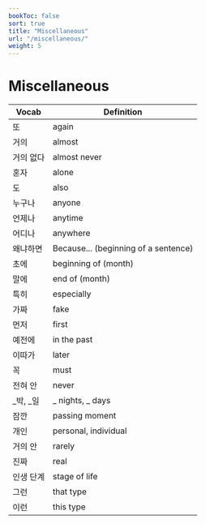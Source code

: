```yaml
---
bookToc: false
sort: true
title: "Miscellaneous"
url: "/miscellaneous/"
weight: 5
---
```


# Miscellaneous

| Vocab     | Definition                           |
| --------- | ------------------------------------ |
| 또        | again                                |
| 거의      | almost                               |
| 거의 없다 | almost never                         |
| 혼자      | alone                                |
| 도        | also                                 |
| 누구나    | anyone                               |
| 언제나    | anytime                              |
| 어디나    | anywhere                             |
| 왜냐하면  | Because... (beginning of a sentence) |
| 초에      | beginning of (month)                 |
| 말에      | end of (month)                       |
| 특히      | especially                           |
| 가짜      | fake                                 |
| 먼저      | first                                |
| 예전에    | in the past                          |
| 이따가    | later                                |
| 꼭        | must                                 |
| 전혀 안   | never                                |
| _박, _일  | _ nights, _ days                     |
| 잠깐      | passing moment                       |
| 개인      | personal, individual                 |
| 거의 안   | rarely                               |
| 진짜      | real                                 |
| 인생 단계 | stage of life                        |
| 그런      | that type                            |
| 이런      | this type                            |

